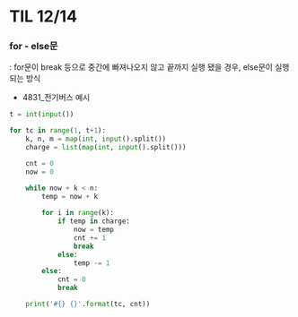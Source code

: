 # TIL 12/14

### for - else문

: for문이 break 등으로 중간에 빠져나오지 않고 끝까지 실행 됐을 경우, else문이 실행되는 방식



- 4831_전기버스 예시

```python
t = int(input())

for tc in range(1, t+1):
    k, n, m = map(int, input().split())
    charge = list(map(int, input().split()))

    cnt = 0
    now = 0

    while now + k < n:
        temp = now + k
        
        for i in range(k):
            if temp in charge:
                now = temp
                cnt += 1
                break
            else:
                temp -= 1
        else:
            cnt = 0
            break

    print('#{} {}'.format(tc, cnt))




```


